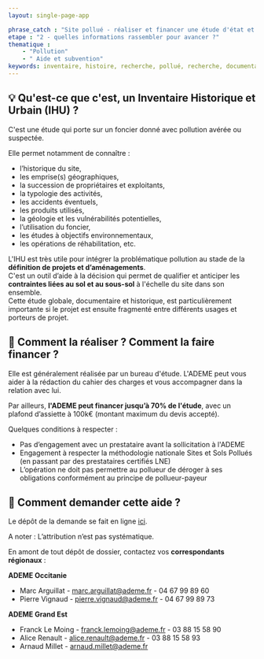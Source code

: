 ```yaml
---
layout: single-page-app

phrase_catch : "Site pollué - réaliser et financer une étude d'état et d'historique du site avec l'ADEME"
etape : "2 - quelles informations rassembler pour avancer ?"
thematique :
    - "Pollution"
    - " Aide et subvention"
keywords: inventaire, histoire, recherche, pollué, recherche, documentaire, archives, histoire
---
```


## 💡 Qu'est-ce que c'est, un Inventaire Historique et Urbain (IHU) ?

C'est une étude qui porte sur un foncier donné avec pollution avérée ou suspectée.

Elle permet notamment de connaître :

- l’historique du site,
- les emprise(s) géographiques,
- la succession de propriétaires et exploitants,
- la typologie des activités,
- les accidents éventuels,
- les produits utilisés,
- la géologie et les vulnérabilités potentielles,
- l’utilisation du foncier,
- les études à objectifs environnementaux,
- les opérations de réhabilitation, etc.
  

L'IHU est très utile pour intégrer la problématique pollution au stade de la **définition de projets et d’aménagements**.   
C'est un outil d’aide à la décision qui permet de qualifier et anticiper les **contraintes liées au sol et au sous-sol** à l'échelle du site dans son ensemble.   
Cette étude globale, documentaire et historique, est particulièrement importante si le projet est ensuite fragmenté entre différents usages et porteurs de projet.  


## 🚀 Comment la réaliser ? Comment la faire financer ?

Elle est généralement réalisée par un bureau d'étude. L'ADEME peut vous aider à la rédaction du cahier des charges et vous accompagner dans la relation avec lui. 

Par ailleurs, **l'ADEME peut financer jusqu’à 70% de l'étude**, avec un plafond d’assiette à 100k€ (montant maximum du devis accepté).

Quelques conditions à respecter :

- Pas d’engagement avec un prestataire avant la sollicitation à l'ADEME
- Engagement à respecter la méthodologie nationale Sites et Sols Pollués (en passant par des prestataires certifiés LNE)
- L’opération ne doit pas permettre au pollueur de déroger à ses obligations conformément au principe de pollueur-payeur


## 📨 Comment demander cette aide ?

Le dépôt de la demande se fait en ligne [ici](https://agirpourlatransition.ademe.fr/entreprises/dispositif-aide/aide-etudes-prealables-reconversion-friches-urbaines "ADEME IHU"). 

A noter : L’attribution n’est pas systématique.  


En amont de tout dépôt de dossier, contactez vos **correspondants régionaux** :  
  

**ADEME Occitanie**
- Marc Arguillat - marc.arguillat@ademe.fr - 04 67 99 89 60
- Pierre Vignaud - pierre.vignaud@ademe.fr - 04 67 99 89 73

**ADEME Grand Est**
- Franck Le Moing - franck.lemoing@ademe.fr - 03 88 15 58 90
- Alice Renault - alice.renault@ademe.fr - 03 88 15 58 93
- Arnaud Millet - arnaud.millet@ademe.fr
